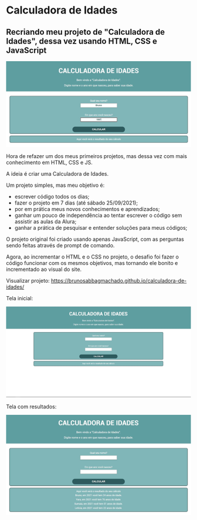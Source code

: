 # Calculadora de Idades
## Recriando meu projeto de "Calculadora de Idades", dessa vez usando HTML, CSS e JavaScript

![Previw do projeto](Imgs\tela2.JPG)

Hora de refazer um dos meus primeiros projetos, mas dessa vez com mais conhecimento em HTML, CSS e JS.

A ideia é criar uma Calculadora de Idades.

Um projeto simples, mas meu objetivo é:

- escrever código todos os dias;
- fazer o projeto em 7 dias (até sábado 25/09/2021);
- por em prática meus novos conhecimentos e aprendizados;
- ganhar um pouco de independência ao tentar escrever o código sem assistir as aulas da Alura;
- ganhar a prática de pesquisar e entender soluções para meus códigos;

O projeto original foi criado usando apenas JavaScript, com as perguntas sendo feitas através de prompt de comando.

Agora, ao incrementar o HTML e o CSS no projeto, o desafio foi fazer o código funcionar com os mesmos objetivos, mas tornando ele bonito e incrementado ao visual do site.

Visualizar projeto: https://brunosabbagmachado.github.io/calculadora-de-idades/

Tela inicial:

![Tela inicial](Imgs\tela1.JPG)



Tela com resultados:

![Tela com resultados](Imgs\tela3.JPG)